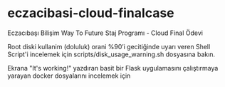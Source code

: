 # eczacibasi-cloud-finalcase
Eczacıbaşı Bilişim Way To Future Staj Programı - Cloud Final Ödevi

Root diski kullanim (doluluk) orani %90’i gecitiğinde uyarı veren Shell Script'i incelemek için scripts/disk_usage_warning.sh dosyasına bakın.

Ekrana "It's working!" yazdıran basit bir Flask uygulamasını çalıştırmaya yarayan docker dosyalarını incelemek için
